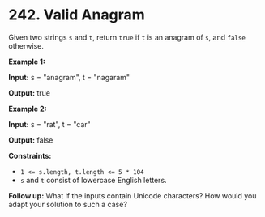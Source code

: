 # 242. Valid Anagram

Given two strings `s` and `t`, return `true` if `t` is an anagram of `s`, and `false` otherwise.

**Example 1:**

**Input:** s = "anagram", t = "nagaram"

**Output:** true

**Example 2:**

**Input:** s = "rat", t = "car"

**Output:** false

**Constraints:**

* `1 <= s.length, t.length <= 5 * 104`
* `s` and `t` consist of lowercase English letters.

**Follow up:** What if the inputs contain Unicode characters? How would you adapt your solution to such a case?